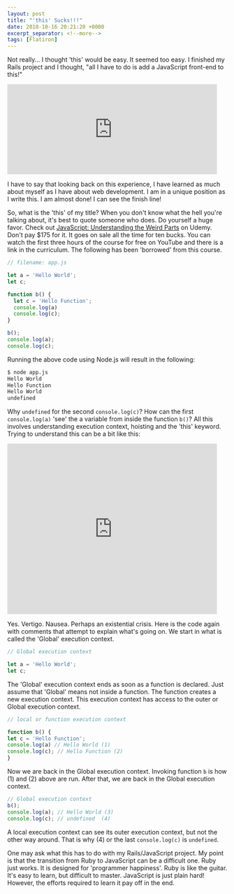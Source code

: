 ```yaml
---
layout: post
title: "'this' Sucks!!!"
date: 2018-10-16 20:21:20 +0000
excerpt_separator: <!--more-->
tags: [Flatiron]
---
```


Not really... I thought 'this' would be easy. It seemed too easy. I finished my Rails project and I thought, "all I have to do is add a JavaScript front-end to this!"

<!--more-->
<iframe src="https://giphy.com/embed/RJOYRvEEeMlby" width="480" height="206" frameBorder="0" class="giphy-embed" allowFullScreen></iframe><p><a href="https://giphy.com/gifs/indiana-jones-RJOYRvEEeMlby"></a></p>

I have to say that looking back on this experience, I have learned as much about myself as I have about web development. I am in a unique position as I write this. I am almost done! I can see the finish line!

So, what is the 'this' of my title? When you don't know what the hell you're talking about, it's best to quote someone who does. Do yourself a huge favor. Check out [JavaScript: Understanding the Weird Parts](https://www.udemy.com/understand-javascript/) on Udemy. Don't pay \$175 for it. It goes on sale all the time for ten bucks. You can watch the first three hours of the course for free on YouTube and there is a link in the curriculum. The following has been 'borrowed' from this course.

```JavaScript
// filename: app.js

let a = 'Hello World';
let c;

function b() {
  let c = 'Hello Function';
  console.log(a)
  console.log(c);
}

b();
console.log(a);
console.log(c);
```

Running the above code using Node.js will result in the following:

```Bash
$ node app.js
Hello World
Hello Function
Hello World
undefined
```

Why `undefined` for the second `console.log(c)`? How can the first `console.log(a)` 'see' the a variable from inside the function `b()`? All this involves understanding execution context, hoisting and the 'this' keyword. Trying to understand this can be a bit like this:

<iframe src="https://giphy.com/embed/3ov9jQX2Ow4bM5xxuM" width="480" height="390" frameBorder="0" class="giphy-embed" allowFullScreen></iframe><p><a href="https://giphy.com/gifs/homer-simpson-the-simpsons-3ov9jQX2Ow4bM5xxuM"></a></p>

Yes. Vertigo. Nausea. Perhaps an existential crisis. Here is the code again with comments that attempt to explain what's going on. We start in what is called the 'Global' execution context.

```JavaScript
// Global execution context

let a = 'Hello World';
let c;
```

The 'Global' execution context ends as soon as a function is declared. Just assume that 'Global' means not inside a function. The function creates a new execution context. This execution context has access to the outer or Global execution context.

```JavaScript
// local or function execution context

function b() {
let c = 'Hello Function';
console.log(a) // Hello World (1)
console.log(c); // Hello Function (2)
}
```

Now we are back in the Global execution context. Invoking function `b` is how (1) and (2) above are run. After that, we are back in the Global execution context.

```JavaScript
// Global execution context
b();
console.log(a); // Hello World (3)
console.log(c); // undefined  (4)
```

A local execution context can see its outer execution context, but not the other way around. That is why (4) or the last `console.log(c)` is `undefined`.

One may ask what this has to do with my Rails/JavaScript project. My point is that the transition from Ruby to JavaScript can be a difficult one. Ruby just works. It is designed for 'programmer happiness'. Ruby is like the guitar. It's easy to learn, but difficult to master. JavaScript is just plain hard! However, the efforts required to learn it pay off in the end.
